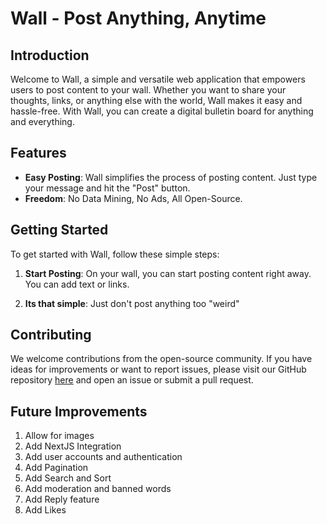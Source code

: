 # Wall - Post Anything, Anytime

## Introduction

Welcome to Wall, a simple and versatile web application that empowers users to post content to your wall. Whether you want to share your thoughts, links, or anything else with the world, Wall makes it easy and hassle-free. With Wall, you can create a digital bulletin board for anything and everything.
## Features

- **Easy Posting**: Wall simplifies the process of posting content. Just type your message and hit the "Post" button.
- **Freedom**: No Data Mining, No Ads, All Open-Source.

## Getting Started

To get started with Wall, follow these simple steps:

1. **Start Posting**: On your wall, you can start posting content right away. You can add text or links.

2. **Its that simple**: Just don't post anything too "weird"

## Contributing

We welcome contributions from the open-source community. If you have ideas for improvements or want to report issues, please visit our GitHub repository [here](https://github.com/cwangsanata/Wall/tree/main) and open an issue or submit a pull request.

## Future Improvements

1. Allow for images 
2. Add NextJS Integration
3. Add user accounts and authentication
4. Add Pagination
5. Add Search and Sort
6. Add moderation and banned words
7. Add Reply feature
8. Add Likes


